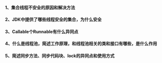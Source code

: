 #### 1、集合线程不安全的原因和解决方法

#### 2、JDK中提供了哪些线程安全的集合，为什么安全

#### 3、Callable个Runnable有什么异同点

#### 4、什么是线程池，简述工作原理，和线程池相关的类和接口有哪些，是什么作用

#### 5、简述同步方法、同步代码块、lock的异同点和使用方式

